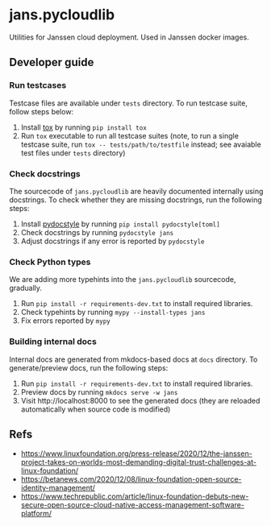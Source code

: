 # jans.pycloudlib

Utilities for Janssen cloud deployment. Used in Janssen docker images.

## Developer guide

### Run testcases

Testcase files are available under `tests` directory.
To run testcase suite, follow steps below:

1. Install [tox](https://tox.wiki/en/latest/) by running `pip install tox`
2. Run `tox` executable to run all testcase suites (note, to run a single testcase suite, run `tox -- tests/path/to/testfile` instead; see avaiable test files under `tests` directory)

### Check docstrings

The sourcecode of `jans.pycloudlib` are heavily documented internally using docstrings.
To check whether they are missing docstrings, run the following steps:

1. Install [pydocstyle](http://www.pydocstyle.org/en/stable/) by running `pip install pydocstyle[toml]`
2. Check docstrings by running `pydocstyle jans`
3. Adjust docstrings if any error is reported by `pydocstyle`

### Check Python types

We are adding more typehints into the `jans.pycloudlib` sourcecode, gradually.

1. Run `pip install -r requirements-dev.txt` to install required libraries.
2. Check typehints by running `mypy --install-types jans`
3. Fix errors reported by `mypy`

### Building internal docs

Internal docs are generated from mkdocs-based docs at `docs` directory.
To generate/preview docs, run the following steps:

1. Run `pip install -r requirements-dev.txt` to install required libraries.
2. Preview docs by running `mkdocs serve -w jans`
3. Visit http://localhost:8000 to see the generated docs (they are reloaded automatically when source code is modified)

## Refs

- https://www.linuxfoundation.org/press-release/2020/12/the-janssen-project-takes-on-worlds-most-demanding-digital-trust-challenges-at-linux-foundation/
- https://betanews.com/2020/12/08/linux-foundation-open-source-identity-management/
- https://www.techrepublic.com/article/linux-foundation-debuts-new-secure-open-source-cloud-native-access-management-software-platform/

